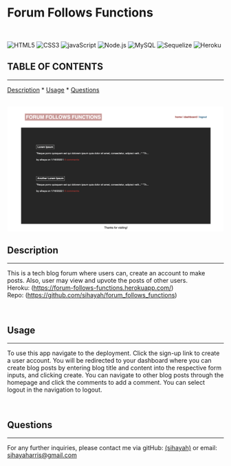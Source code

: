 # Forum Follows Functions
  
  
  <br>
  
   ![HTML5](https://img.shields.io/badge/HTML5-E34F26?style=for-the-badge&logo=html5&logoColor=white)   ![CSS3](https://img.shields.io/badge/CSS3-1572B6?style=for-the-badge&logo=css3&logoColor=white)   ![javaScript](https://img.shields.io/badge/JavaScript-323330?style=for-the-badge&logo=javascript&logoColor=F7DF1E)   ![Node.js](https://img.shields.io/badge/Node.js-339933?style=for-the-badge&logo=nodedotjs&logoColor=white) ![MySQL](https://img.shields.io/badge/mysql-%2300f.svg?style=for-the-badge&logo=mysql&logoColor=white) ![Sequelize](https://img.shields.io/badge/Sequelize-52B0E7?style=for-the-badge&logo=Sequelize&logoColor=white) ![Heroku](https://img.shields.io/badge/heroku-%23430098.svg?style=for-the-badge&logo=heroku&logoColor=white)
  <br>

  ## TABLE OF CONTENTS

  ---


  [Description](#description) *
  [Usage](#usage) *
  [Questions](#questions)

  <br>

  <img src= 'landing.png'>
  
  <br>

  ## Description

  ---

  This is a tech blog forum where users can, create an account to make posts. Also, user may view and upvote the posts of other users.
  <br>
  Heroku: (https://forum-follows-functions.herokuapp.com/)
  <br>
  Repo: (https://github.com/sihayah/forum_follows_functions)


  <br>

## Usage

  ---

  To use this app navigate to the deployment. Click the sign-up link to create a user account. You will be redirected to your dashboard where you can create blog posts by entering blog title and content into the respective form inputs, and clicking create. You can navigate to other blog posts through the homepage and click the comments to add a comment. You can select logout in the navigation to logout.

  <br>

  ## Questions

  ---

  For any further inquiries, please contact me via gitHub: [(sihayah)](https://github.com/sihayah) or email: sihayaharris@gmail.com

  <br>
  <br>
